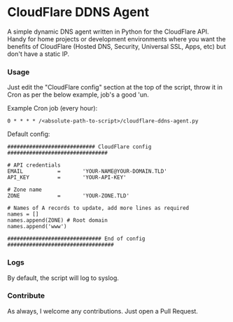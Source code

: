 # CloudFlare DDNS Agent

A simple dynamic DNS agent written in Python for the CloudFlare API. Handy for home projects or development environments where you want the benefits of CloudFlare (Hosted DNS, Security, Universal SSL, Apps, etc) but don't have a static IP.

### Usage
Just edit the "CloudFlare config" section at the top of the script, throw it in Cron as per the below example, job's a good 'un.

Example Cron job (every hour):
```
0 * * * * /<absolute-path-to-script>/cloudflare-ddns-agent.py
```
Default config:
```
############################ CloudFlare config ################################

# API credentials
EMAIL           =       'YOUR-NAME@YOUR-DOMAIN.TLD'
API_KEY         =       'YOUR-API-KEY'

# Zone name
ZONE            =       'YOUR-ZONE.TLD'

# Names of A records to update, add more lines as required
names = []
names.append(ZONE) # Root domain
names.append('www')

############################## End of config ##################################
```

### Logs
By default, the script will log to syslog.

### Contribute
As always, I welcome any contributions. Just open a Pull Request.
